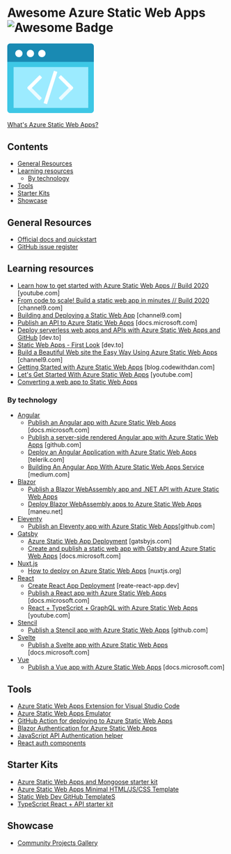 # Awesome Azure Static Web Apps ![Awesome Badge](https://awesome.re/badge-flat2.svg)

<img src="./static-web-apps.png?raw=true" alt="Azure Static Web Apps logo" width="200" height="auto">

[What's Azure Static Web Apps?](https://docs.microsoft.com/azure/static-web-apps/overview?WT.mc_id=javascript-11478-cxa)

## Contents

- [General Resources](#general-resources)
- [Learning resources](#learning-resources)
  * [By technology](#by-technology)
- [Tools](#tools)
- [Starter Kits](#starter-kits)
- [Showcase](#showcase)

## General Resources

- [Official docs and quickstart](https://docs.microsoft.com/azure/static-web-apps/?WT.mc_id=javascript-11478-cxa)
- [GitHub issue register](https://github.com/Azure/static-web-apps/issues)

## Learning resources

- [Learn how to get started with Azure Static Web Apps // Build 2020](https://www.youtube.com/watch?v=OFcyWMg3jjg) [youtube.com]
- [From code to scale! Build a static web app in minutes // Build 2020](https://channel9.msdn.com/Events/Build/2020/INT159?WT.mc_id=javascript-11478-cxa) [channel9.com]
- [Building and Deploying a Static Web App](https://channel9.msdn.com/Shows/Docs-Azure/Building-and-Deploying-a-Static-Web-App/?WT.mc_id=javascript-11478-cxa) [channel9.com]
- [Publish an API to Azure Static Web Apps](https://docs.microsoft.com/learn/modules/publish-static-web-app-api-preview-url/?WT.mc_id=javascript-11478-cxa) [docs.microsoft.com]
- [Deploy serverless web apps and APIs with Azure Static Web Apps and GitHub](https://dev.to/azure/the-easy-way-to-serverless-web-apps-and-apis-with-azure-swag-2heb) [dev.to]
- [Static Web Apps - First Look](https://dev.to/azure/static-web-apps-first-look-3b1) [dev.to]
- [Build a Beautiful Web site the Easy Way Using Azure Static Web Apps](https://channel9.msdn.com/Events/Start-Dev-Change/Start-Dev-Change/Build-a-Beautiful-Web-site-the-Easy-Way-Using-Azure-Static-Web-Apps?WT.mc_id=javascript-11478-cxa) [channel9.com]
- [Getting Started with Azure Static Web Apps](https://blog.codewithdan.com/getting-started-with-azure-static-web-apps/) [blog.codewithdan.com]
- [Let's Get Started With Azure Static Web Apps](https://www.youtube.com/watch?v=31nFBQg5cAQ) [youtube.com]
- [Converting a web app to Static Web Apps](https://amygoestoperth.com.au/building-quokkabot-part-3-moving-to-azure-static-web-apps/)

### By technology

- [Angular](https://angular.io/)
  * [Publish an Angular app with Azure Static Web Apps](https://docs.microsoft.com/learn/modules/publish-app-service-static-web-app-api/&WT.mc_id=javascript-11478-cxa) [docs.microsoft.com]
  * [Publish a server-side rendered Angular app with Azure Static Web Apps](https://github.com/manekinekko/angular-ssr-swa#angular-server-side-rendering-on-azure-static-web-apps) [github.com]
  * [Deploy an Angular Application with Azure Static Web Apps](https://www.telerik.com/blogs/deploy-angular-application-with-azure-static-web-apps) [telerik.com]
  * [Building An Angular App With Azure Static Web Apps Service](https://medium.com/bb-tutorials-and-thoughts/building-an-angular-app-with-azure-static-web-apps-service-8fe84ebe4709) [medium.com]
- [Blazor](https://dotnet.microsoft.com/apps/aspnet/web-apps/blazor?WT.mc_id=javascript-11478-cxa)
  * [Publish a Blazor WebAssembly app and .NET API with Azure Static Web Apps](https://docs.microsoft.com/learn/modules/publish-app-service-static-web-app-api-dotnet/?WT.mc_id=javascript-11478-cxa)
  * [Deploy Blazor WebAssembly apps to Azure Static Web Apps](https://www.maneu.net/blog/2020-05-deploy-blazor-client-apps-with-azure-static-apps/) [maneu.net]
- [Eleventy](https://www.11ty.dev/)
  * [Publish an Eleventy app with Azure Static Web Apps](https://github.com/manekinekko/11ty-blog-swa#eleventy-base-blog)[github.com]
- [Gatsby](https://www.gatsbyjs.com)
  * [Azure Static Web App Deployment](https://www.gatsbyjs.com/docs/deploying-to-azure/) [gatsbyjs.com]
  * [Create and publish a static web app with Gatsby and Azure Static Web Apps](https://docs.microsoft.com/learn/modules/create-deploy-static-webapp-gatsby-app-service/?WT.mc_id=javascript-11478-cxa) [docs.microsoft.com]
- [Nuxt.js](https://nuxtjs.org/)
  * [How to deploy on Azure Static Web Apps](https://nuxtjs.org/faq/deployment-azure-static-web-apps/) [nuxtjs.org]
- [React](https://reactjs.org/)
  * [Create React App Deployment](https://create-react-app.dev/docs/deployment/#azure) [reate-react-app.dev]
  * [Publish a React app with Azure Static Web Apps](https://docs.microsoft.com/learn/modules/publish-app-service-static-web-app-api/&WT.mc_id=javascript-11478-cxa) [docs.microsoft.com]
  * [React + TypeScript + GraphQL with Azure Static Web Apps](https://www.youtube.com/watch?v=7CmNSykJNoA) [youtube.com]
- [Stencil](https://stenciljs.com)
  * [Publish a Stencil app with Azure Static Web Apps](https://github.com/manekinekko/stencil-swa#stencil-app-starter) [github.com]
- [Svelte](https://svelte.dev/)
  * [Publish a Svelte app with Azure Static Web Apps](https://docs.microsoft.com/learn/modules/publish-app-service-static-web-app-api/&WT.mc_id=javascript-11478-cxa) [docs.microsoft.com]
- [Vue](https://vuejs.org/)
  * [Publish a Vue app with Azure Static Web Apps](https://docs.microsoft.com/learn/modules/publish-app-service-static-web-app-api/&WT.mc_id=javascript-11478-cxa) [docs.microsoft.com]

## Tools

- [Azure Static Web Apps Extension for Visual Studio Code](https://marketplace.visualstudio.com/items?itemName=ms-azuretools.vscode-azurestaticwebapps&WT.mc_id=javascript-11478-cxa)
- [Azure Static Web Apps Emulator](https://github.com/azure/swa-emulator)
- [GitHub Action for deploying to Azure Static Web Apps](https://github.com/Azure/static-web-apps-deploy)
- [Blazor Authentication for Azure Static Web Apps](https://github.com/Azure/azure-app-service-authentication)
- [JavaScript API Authentication helper](https://github.com/aaronpowell/azure-static-web-apps-api-auth)
- [React auth components](https://github.com/aaronpowell/react-static-web-apps-auth)

## Starter Kits

- [Azure Static Web Apps and Mongoose starter kit](https://github.com/GeekTrainer/aswa-student-starter-kit)
- [Azure Static Web Apps Minimal HTML/JS/CSS Template](https://github.com/sinedied/azure-swag)
- [Static Web Dev GitHub TemplateS](https://github.com/staticwebdev?tab=repositories)
- [TypeScript React + API starter kit](https://github.com/aaronpowell/aswa-react-template)

## Showcase

- [Community Projects Gallery](https://github.com/microsoft/static-web-apps-gallery-code-samples)

